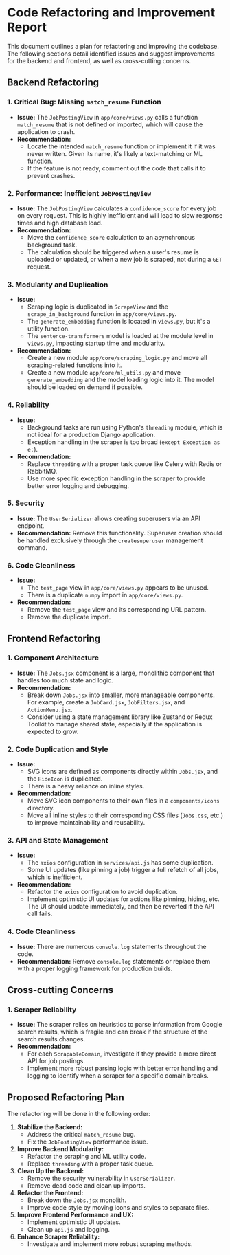 # Code Refactoring and Improvement Report

This document outlines a plan for refactoring and improving the codebase. The following sections detail identified issues and suggest improvements for the backend and frontend, as well as cross-cutting concerns.

## Backend Refactoring

### 1. Critical Bug: Missing `match_resume` Function

*   **Issue:** The `JobPostingView` in `app/core/views.py` calls a function `match_resume` that is not defined or imported, which will cause the application to crash.
*   **Recommendation:**
    *   Locate the intended `match_resume` function or implement it if it was never written. Given its name, it's likely a text-matching or ML function.
    *   If the feature is not ready, comment out the code that calls it to prevent crashes.

### 2. Performance: Inefficient `JobPostingView`

*   **Issue:** The `JobPostingView` calculates a `confidence_score` for every job on every request. This is highly inefficient and will lead to slow response times and high database load.
*   **Recommendation:**
    *   Move the `confidence_score` calculation to an asynchronous background task.
    *   The calculation should be triggered when a user's resume is uploaded or updated, or when a new job is scraped, not during a `GET` request.

### 3. Modularity and Duplication

*   **Issue:**
    *   Scraping logic is duplicated in `ScrapeView` and the `scrape_in_background` function in `app/core/views.py`.
    *   The `generate_embedding` function is located in `views.py`, but it's a utility function.
    *   The `sentence-transformers` model is loaded at the module level in `views.py`, impacting startup time and modularity.
*   **Recommendation:**
    *   Create a new module `app/core/scraping_logic.py` and move all scraping-related functions into it.
    *   Create a new module `app/core/ml_utils.py` and move `generate_embedding` and the model loading logic into it. The model should be loaded on demand if possible.

### 4. Reliability

*   **Issue:**
    *   Background tasks are run using Python's `threading` module, which is not ideal for a production Django application.
    *   Exception handling in the scraper is too broad (`except Exception as e:`).
*   **Recommendation:**
    *   Replace `threading` with a proper task queue like Celery with Redis or RabbitMQ.
    *   Use more specific exception handling in the scraper to provide better error logging and debugging.

### 5. Security

*   **Issue:** The `UserSerializer` allows creating superusers via an API endpoint.
*   **Recommendation:** Remove this functionality. Superuser creation should be handled exclusively through the `createsuperuser` management command.

### 6. Code Cleanliness

*   **Issue:**
    *   The `test_page` view in `app/core/views.py` appears to be unused.
    *   There is a duplicate `numpy` import in `app/core/views.py`.
*   **Recommendation:**
    *   Remove the `test_page` view and its corresponding URL pattern.
    *   Remove the duplicate import.

## Frontend Refactoring

### 1. Component Architecture

*   **Issue:** The `Jobs.jsx` component is a large, monolithic component that handles too much state and logic.
*   **Recommendation:**
    *   Break down `Jobs.jsx` into smaller, more manageable components. For example, create a `JobCard.jsx`, `JobFilters.jsx`, and `ActionMenu.jsx`.
    *   Consider using a state management library like Zustand or Redux Toolkit to manage shared state, especially if the application is expected to grow.

### 2. Code Duplication and Style

*   **Issue:**
    *   SVG icons are defined as components directly within `Jobs.jsx`, and the `HideIcon` is duplicated.
    *   There is a heavy reliance on inline styles.
*   **Recommendation:**
    *   Move SVG icon components to their own files in a `components/icons` directory.
    *   Move all inline styles to their corresponding CSS files (`Jobs.css`, etc.) to improve maintainability and reusability.

### 3. API and State Management

*   **Issue:**
    *   The `axios` configuration in `services/api.js` has some duplication.
    *   Some UI updates (like pinning a job) trigger a full refetch of all jobs, which is inefficient.
*   **Recommendation:**
    *   Refactor the `axios` configuration to avoid duplication.
    *   Implement optimistic UI updates for actions like pinning, hiding, etc. The UI should update immediately, and then be reverted if the API call fails.

### 4. Code Cleanliness

*   **Issue:** There are numerous `console.log` statements throughout the code.
*   **Recommendation:** Remove `console.log` statements or replace them with a proper logging framework for production builds.

## Cross-cutting Concerns

### 1. Scraper Reliability

*   **Issue:** The scraper relies on heuristics to parse information from Google search results, which is fragile and can break if the structure of the search results changes.
*   **Recommendation:**
    *   For each `ScrapableDomain`, investigate if they provide a more direct API for job postings.
    *   Implement more robust parsing logic with better error handling and logging to identify when a scraper for a specific domain breaks.

## Proposed Refactoring Plan

The refactoring will be done in the following order:

1.  **Stabilize the Backend:**
    *   Address the critical `match_resume` bug.
    *   Fix the `JobPostingView` performance issue.
2.  **Improve Backend Modularity:**
    *   Refactor the scraping and ML utility code.
    *   Replace `threading` with a proper task queue.
3.  **Clean Up the Backend:**
    *   Remove the security vulnerability in `UserSerializer`.
    *   Remove dead code and clean up imports.
4.  **Refactor the Frontend:**
    *   Break down the `Jobs.jsx` monolith.
    *   Improve code style by moving icons and styles to separate files.
5.  **Improve Frontend Performance and UX:**
    *   Implement optimistic UI updates.
    *   Clean up `api.js` and logging.
6.  **Enhance Scraper Reliability:**
    *   Investigate and implement more robust scraping methods.
